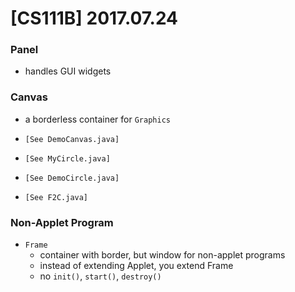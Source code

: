 # [CS111B] 2017.07.24

### Panel

* handles GUI widgets

### Canvas

* a borderless container for `Graphics`

* `[See DemoCanvas.java]`
* `[See MyCircle.java]`
* `[See DemoCircle.java]`
* `[See F2C.java]`

### Non-Applet Program

* `Frame`
    * container with border, but window for non-applet programs
    * instead of extending Applet, you extend Frame
    * no `init()`, `start()`, `destroy()`
